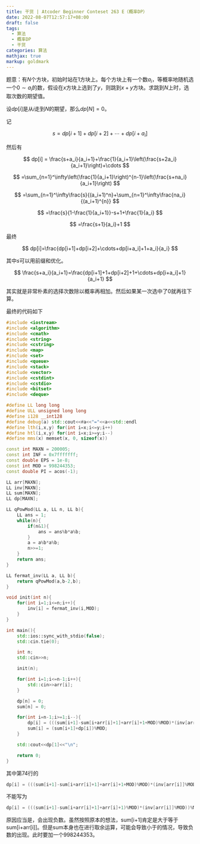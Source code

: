 ```yaml
---
title: 干货 | Atcoder Beginner Conteset 263 E（概率DP）
date: 2022-08-07T12:57:17+08:00
draft: false
tags:
  - 算法
  - 概率DP
  - 干货
categories: 算法
mathjax: true
markup: goldmark
---
```


题意：有$N$个方块，初始时站在$1$方块上。每个方块上有一个数$a_i$，等概率地随机选一个$0\sim a_i$的数，假设在$x$方块上选到了$y$，则跳到$x+y$方块。求跳到$N$上时，选取次数的期望值。

设$dp[i]$是从$i$走到$N$的期望，那么$dp[N]=0$。

记

$$
s = dp[i+1]+dp[i+2]+\cdots+dp[i+a_i]
$$

然后有

$$
dp[i] = \frac{s+a_i}{a_i+1}+\frac{1}{a_i+1}\left(\frac{s+2a_i}{a_i+1}\right)+\cdots
$$

$$
=\sum_{n=1}^\infty\left(\frac{1}{a_i+1}\right)^{n-1}\left(\frac{s+na_i}{a_i+1}\right)
$$

$$
=\sum_{n=1}^\infty\frac{s}{(a_i+1)^n}+\sum_{n=1}^\infty\frac{na_i}{(a_i+1)^{n}}
$$

$$
=\frac{s}{1-\frac{1}{a_i+1}}-s+1+\frac{1}{a_i}
$$


$$
=\frac{s+1}{a_i}+1
$$

最终

$$
dp[i]=\frac{dp[i+1]+dp[i+2]+\cdots+dp[i+a_i]+1+a_i}{a_i}
$$

其中$s$可以用前缀和优化。

$$
\frac{s+a_i}{a_i+1}=\frac{dp[i+1]+1+dp[i+2]+1+\cdots+dp[i+a_i]+1}{a_i+1}
$$

其实就是非常朴素的选择次数除以概率再相加。然后如果某一次选中了0就再往下算。

最终的代码如下

```cpp
#include <iostream>
#include <algorithm>
#include <cmath>
#include <string>
#include <cstring>
#include <map>
#include <set>
#include <queue>
#include <stack>
#include <vector>
#include <cstdint>
#include <cstdio>
#include <bitset>
#include <deque>

#define LL long long
#define ULL unsigned long long
#define i128 __int128
#define debug(a) std::cout<<#a<<"="<<a<<std::endl
#define lth(i,x,y) for(int i=x;i<=y;i++)
#define htl(i,x,y) for(int i=x;i>=y;i--)
#define mms(x) memset(x, 0, sizeof(x))

const int MAXN = 200005;
const int INF = 0x7fffffff;
const double EPS = 1e-8;
const int MOD = 998244353;
const double PI = acos(-1);

LL arr[MAXN];
LL inv[MAXN];
LL sum[MAXN];
LL dp[MAXN];

LL qPowMod(LL a, LL n, LL b){
    LL ans = 1;
    while(n){
        if(n&1){
            ans = ans%b*a%b;
        }
        a = a%b*a%b;
        n>>=1;
    }
    return ans;
}

LL fermat_inv(LL a, LL b){
    return qPowMod(a,b-2,b);
}

void init(int n){
    for(int i=1;i<=n;i++){
        inv[i] = fermat_inv(i,MOD);
    }
}

int main(){
    std::ios::sync_with_stdio(false);
    std::cin.tie(0);

    int n;
    std::cin>>n;

    init(n);

    for(int i=1;i<=n-1;i++){
        std::cin>>arr[i];
    }

    dp[n] = 0;
    sum[n] = 0;

    for(int i=n-1;i>=1;i--){
        dp[i] = (((sum[i+1]-sum[i+arr[i]+1]+arr[i]+1+MOD)%MOD)*(inv[arr[i]]%MOD))%MOD;
        sum[i] = (sum[i+1]+dp[i])%MOD;
    }

    std::cout<<dp[1]<<"\n";

    return 0;
}
```

其中第74行的

```cpp
dp[i] = (((sum[i+1]-sum[i+arr[i]+1]+arr[i]+1+MOD)%MOD)*(inv[arr[i]]%MOD))%MOD;
```

不能写为

```cpp
dp[i] = (((sum[i+1]-sum[i+arr[i]+1]+arr[i]+1)%MOD)*(inv[arr[i]]%MOD))%MOD;
```

原因应当是，会出现负数。虽然按照原本的想法，sum[i+1]肯定是大于等于sum[i+arr[i]]。但是sum本身也在进行取余运算，可能会导致小于的情况，导致负数的出现。此时要加一个998244353。
